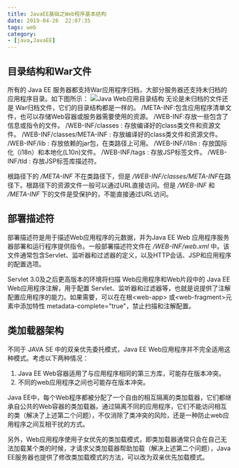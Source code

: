 ```yaml
---
title: JavaEE基础之Web程序基本结构
date: 2019-04-26  22:07:35
tags: web
category: 
- [java,JavaEE]
---
```

## 目录结构和War文件
所有的 Java EE 服务器都支持War应用程序归档，大部分服务器还支持未归档的应用程序目录。如下图所示：
![Java Web应用目录结构](/pics/java-web程序目录结构.png)
无论是未归档的文件还是 War归档文件，它们的目录结构都是一样的。
/META-INF:包含应用程序清单文件，也可以存储Web容器或服务器需要使用的资源。
/WEB-INF:存放一些包含了信息或指令的文件。
/WEB-INF/classes : 存放编译好的class类文件和资源文件。
/WEB-INF/classes/META-INF : 存放编译好的class类文件和资源文件。
/WEB-INF/lib : 存放依赖的jar包，在类路径上可用。
/WEB-INF/i18n : 存放国际化（i18n）和本地化(L10n)文件。
/WEB-INF/tags : 存放JSP标签文件。
/WEB-INF/tld : 存放JSP标签库描述符。

根路径下的 */META-INF* 不在类路径下，但是 */WEB-INF/classes/META-INF*在路径下。根路径下的资源文件一般可以通过URL直接访问。但是 */WEB-INF* 和 */META-INF* 下的文件是受保护的，不能直接通过URL访问。

## 部署描述符
部署描述符是用于描述Web应用程序的元数据，并为Java EE Web 应用程序服务器部署和运行程序提供指令。一般部署描述符文件在 */WEB-INF/web.xml* 中。该文件通常包含Servlet、监听器和过滤器的定义，以及HTTP会话、JSP和应用程序的配置选项。  

Servlet 3.0及之后更高版本的环境将扫描 Web应用程序和Web片段中的 Java EE Web应用程序注解，用于配置 Servlet、监听器和过滤器等，也就是说提供了注解配置应用程序的能力。如果需要，可以在在根&lt;web-app&gt; 或&lt;web-fragment&gt;元素中添加特性 metadata-complete="true"，禁止扫描和注解配置。

## 类加载器架构
不同于 JAVA SE 中的双亲优先委托模式，Java EE Web应用程序并不完全适用这种模式。考虑以下两种情况：
1. Java EE Web容器适用了与应用程序相同的第三方库，可能存在版本冲突。
2. 不同的web应用程序之间也可能存在版本冲突。

Java EE中，每个Web程序都被分配了一个自由的相互隔离的类加载器，它们都继承自公共的Web容器的类加载器。通过隔离不同的应用程序，它们不能访问相互的类（解决了上述第二个问题），不仅消除了类冲突的风险，还是一种防止web应用程序之间互相干扰的方式。

另外，Web应用程序使用子女优先的类加载模式，即类加载器通常只会在自己无法加载某个类的时候，才请求父类加载器帮助加载（解决上述第二个问题），Java EE服务器也提供了修改类加载模式的方法，可以改为双亲优先加载模式。